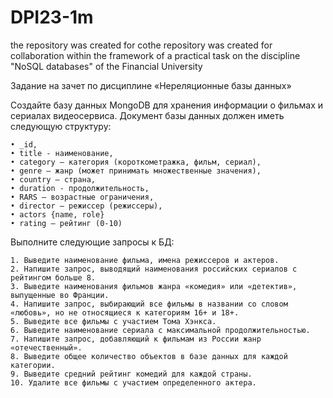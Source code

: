 # DPI23-1m
the repository was created for cothe repository was created for collaboration within the framework of a practical task on the discipline "NoSQL databases" of the Financial University

Задание на зачет по дисциплине «Нереляционные базы данных»

Создайте базу данных MongoDB для хранения информации о фильмах и сериалах видеосервиса. Документ базы данных должен иметь следующую структуру: 

    • _id, 
    • title - наименование, 
    • category – категория (короткометражка, фильм, сериал),
    • genre – жанр (может принимать множественные значения),
    • country – страна,
    • duration - продолжительность,
    • RARS – возрастные ограничения,
    • director – режиссер (режиссеры), 
    • actors {name, role} 
    • rating – рейтинг (0-10)
    
    
Выполните следующие запросы к БД:

    1. Выведите наименование фильма, имена режиссеров и актеров.
    2. Напишите запрос, выводящий наименования российских сериалов с рейтингом больше 8.
    3. Выведите наименования фильмов жанра «комедия» или «детектив», выпущенные во Франции.
    4. Напишите запрос, выбирающий все фильмы в названии со словом «любовь», но не относящиеся к категориям 16+ и 18+.
    5. Выведите все фильмы с участием Тома Хэнкса.
    6. Выведите наименование сериала с максимальной продолжительностью.
    7. Напишите запрос, добавляющий к фильмам из России жанр «отечественный».
    8. Выведите общее количество объектов в базе данных для каждой категории.
    9. Выведите средний рейтинг комедий для каждой страны.
    10. Удалите все фильмы с участием определенного актера.


